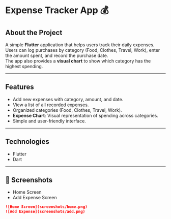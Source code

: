 # Expense Tracker App 💰

## About the Project
A simple **Flutter** application that helps users track their daily expenses.  
Users can log purchases by category (Food, Clothes, Travel, Work), enter the amount spent, and record the purchase date.  
The app also provides a **visual chart** to show which category has the highest spending.

---

## Features
- Add new expenses with category, amount, and date.  
- View a list of all recorded expenses.  
- Organized categories (Food, Clothes, Travel, Work).  
- **Expense Chart**: Visual representation of spending across categories.  
- Simple and user-friendly interface.  

---

## Technologies
- Flutter  
- Dart

---

## 📸 Screenshots
- Home Screen  
- Add Expense Screen

```markdown
![Home Screen](screenshots/home.png)  
![Add Expense](screenshots/add.png)

